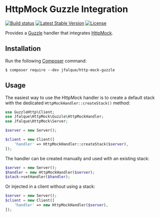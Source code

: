 # HttpMock Guzzle Integration

[![Build status](https://travis-ci.org/julienfalque/http-mock-guzzle.svg?branch=master)](https://travis-ci.org/julienfalque/http-mock-guzzle)
[![Latest Stable Version](https://poser.pugx.org/jfalque/http-mock-guzzle/v/stable)](https://packagist.org/packages/jfalque/http-mock-guzzle)
[![License](https://poser.pugx.org/jfalque/http-mock-guzzle/license)](https://packagist.org/packages/jfalque/http-mock-guzzle)

Provides a [Guzzle](https://github.com/guzzle/guzzle) handler that integrates [HttpMock](https://github.com/julienfalque/http-mock).

## Installation

Run the following [Composer](https://getcomposer.org) command:

`$ composer require --dev jfalque/http-mock-guzzle`

## Usage

The easiest way to use the HttpMock handler is to create a default stack with the dedicated `HttpMockHandler::createStack()` method:

```php
use GuzzleHttp\Client;
use Jfalque\HttpMock\Guzzle\HttpMockHandler;
use Jfalque\HttpMock\Server;

$server = new Server();

$client = new Client([
    'handler' => HttpMockHandler::createStack($server),
]);
```

The handler can be created manually and used with an existing stack:

```php
$server = new Server();
$handler = new HttpMockHandler($server);
$stack->setHandler($handler);
```

Or injected in a client without using a stack:

```php
$server = new Server();
$client = new Client([
    'handler' => new HttpMockHandler($server),
]);
```
